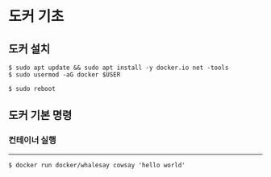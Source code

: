 # 도커 기초

## 도커 설치
```
$ sudo apt update && sudo apt install -y docker.io net -tools
$ sudo usermod -aG docker $USER

$ sudo reboot
```

## 도커 기본 명령

### 컨테이너 실행
---
```
$ docker run docker/whalesay cowsay 'hello world'
```


